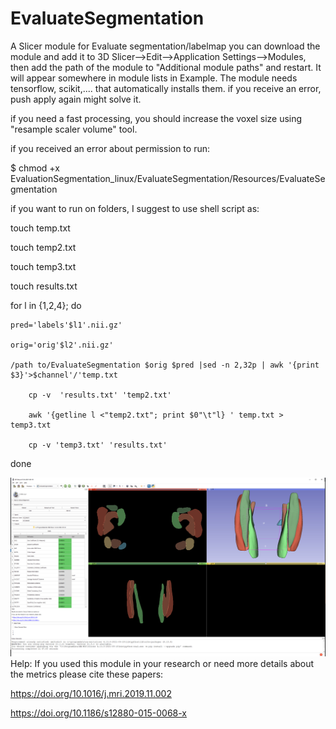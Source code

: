 # EvaluateSegmentation
A Slicer module for Evaluate segmentation/labelmap
you can download the module and add it to 3D Slicer-->Edit-->Application Settings-->Modules, then add the path of the module to "Additional module paths" and restart. It will appear somewhere in module lists in Example.
The module needs tensorflow, scikit,.... that automatically installs them. if you receive an error, push apply again might solve it.

if you need a fast processing, you should increase the voxel size using "resample scaler volume" tool.

if you received an error about permission to run: 

$ chmod +x EvaluationSegmentation_linux/EvaluateSegmentation/Resources/EvaluateSegmentation

if you want to run on folders, I suggest to use shell script as:

touch temp.txt

touch temp2.txt

touch temp3.txt

touch results.txt

for l in {1,2,4}; do

    pred='labels'$l1'.nii.gz'
    
    orig='orig'$l2'.nii.gz'
    
    /path to/EvaluateSegmentation $orig $pred |sed -n 2,32p | awk '{print $3}'>$channel'/'temp.txt
    
	    cp -v  'results.txt' 'temp2.txt'
     
	    awk '{getline l <"temp2.txt"; print $0"\t"l} ' temp.txt > temp3.txt
     
	    cp -v 'temp3.txt' 'results.txt'	
     
done


![Alt text](Screenshot1.jpg?raw=true "Using Slicer for label evaluation")
Help:
If you used this module in your research or need more details about the metrics please cite these papers:


https://doi.org/10.1016/j.mri.2019.11.002 

https://doi.org/10.1186/s12880-015-0068-x
